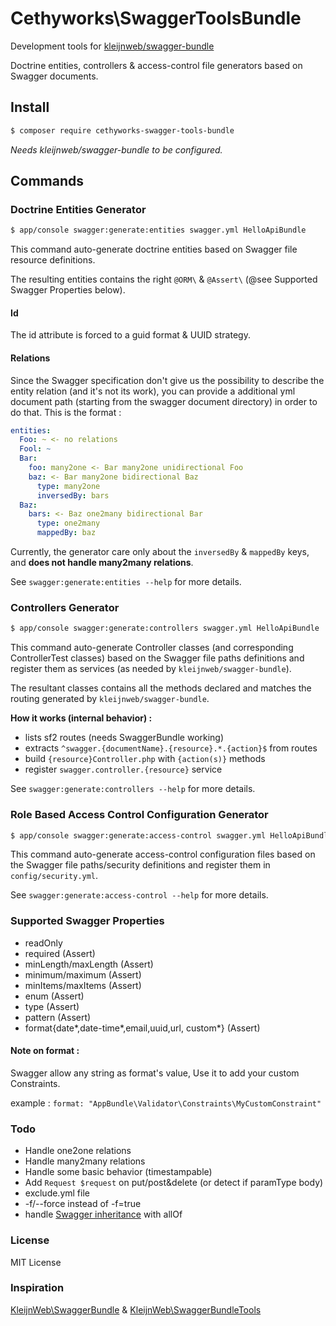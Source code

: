 # Cethyworks\SwaggerToolsBundle

Development tools for [kleijnweb/swagger-bundle](https://github.com/kleijnweb/swagger-bundle)

Doctrine entities, controllers & access-control file generators based on Swagger documents.

## Install 

```sh
$ composer require cethyworks-swagger-tools-bundle
```

*Needs kleijnweb/swagger-bundle to be configured.*

## Commands

### Doctrine Entities Generator

```sh
$ app/console swagger:generate:entities swagger.yml HelloApiBundle
```

This command auto-generate doctrine entities based on Swagger file resource definitions.

The resulting entities contains the right `@ORM\` & `@Assert\` (@see Supported Swagger Properties below).

#### Id

The id attribute is forced to a guid format & UUID strategy.

#### Relations

Since the Swagger specification don't give us the possibility to describe the entity relation (and it's not its work), you can provide a additional yml document path (starting from the swagger document directory) in order to do that. This is the format :

```yml
entities:
  Foo: ~ <- no relations
  Fool: ~
  Bar:
    foo: many2one <- Bar many2one unidirectional Foo
    baz: <- Bar many2one bidirectional Baz
      type: many2one
      inversedBy: bars
  Baz:
    bars: <- Baz one2many bidirectional Bar
      type: one2many
      mappedBy: baz
```

Currently, the generator care only about the `inversedBy` & `mappedBy` keys, and **does not handle many2many relations**.


See `swagger:generate:entities --help` for more details.


### Controllers Generator

```sh
$ app/console swagger:generate:controllers swagger.yml HelloApiBundle
```

This command auto-generate Controller classes (and corresponding ControllerTest classes) based on the Swagger file paths definitions and register them as services (as needed by `kleijnweb/swagger-bundle`).

The resultant classes contains all the methods declared and matches the routing generated by `kleijnweb/swagger-bundle`.

**How it works (internal behavior) :**

- lists sf2 routes (needs SwaggerBundle working)
- extracts `^swagger.{documentName}.{resource}.*.{action}$` from routes
- build `{resource}Controller.php` with `{action(s)}` methods
- register `swagger.controller.{resource}` service


See `swagger:generate:controllers --help` for more details.


### Role Based Access Control Configuration Generator

```sh
$ app/console swagger:generate:access-control swagger.yml HelloApiBundle
```

This command auto-generate access-control configuration files based on the Swagger file paths/security definitions and register them in `config/security.yml`.

See `swagger:generate:access-control --help` for more details.


### Supported Swagger Properties
- readOnly
- required (Assert)
- minLength/maxLength (Assert)
- minimum/maximum (Assert)
- minItems/maxItems (Assert)
- enum (Assert)
- type (Assert)
- pattern (Assert)
- format{date\*,date-time\*,email,uuid,url, custom\*} (Assert)

#### Note on format :
Swagger allow any string as format's value, Use it to add your custom Constraints.

example : `format: "AppBundle\Validator\Constraints\MyCustomConstraint"`

### Todo
- Handle one2one relations
- Handle many2many relations
- Handle some basic behavior (timestampable)
- Add `Request $request` on put/post&delete (or detect if paramType body)
- exclude.yml file
- -f/--force instead of -f=true
- handle [Swagger inheritance](https://github.com/OAI/OpenAPI-Specification/blob/master/fixtures/v2.0/json/models/modelWithComposition.json) with allOf


### License
MIT License

### Inspiration
[KleijnWeb\SwaggerBundle](https://github.com/kleijnweb/swagger-bundle) & [KleijnWeb\SwaggerBundleTools](https://github.com/kleijnweb/swagger-bundle-tools)